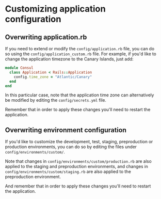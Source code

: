 # Customizing application configuration

## Overwriting application.rb

If you need to extend or modify the `config/application.rb` file, you can do so using the `config/application_custom.rb` file. For example, if you'd like to change the application timezone to the Canary Islands, just add:

```ruby
module Consul
  class Application < Rails::Application
    config.time_zone = "Atlantic/Canary"
  end
end
```

In this particular case, note that the application time zone can alternatively be modified by editing the `config/secrets.yml` file.

Remember that in order to apply these changes you'll need to restart the application.

## Overwriting environment configuration

If you'd like to customize the development, test, staging, preproduction or production environments, you can do so by editing the files under `config/environments/custom/`.

Note that changes in `config/environments/custom/production.rb` are also applied to the staging and preproduction environments, and changes in `config/environments/custom/staging.rb` are also applied to the preproduction environment.

And remember that in order to apply these changes you'll need to restart the application.
